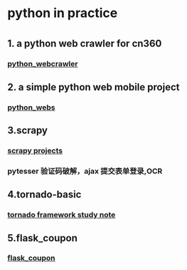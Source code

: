 <h1>python in practice <h1>



<h2>1. a  python web crawler  for cn360 </h2>
<h3><a href="https://github.com/robertzhai/python/tree/master/python_webcrawler">python_webcrawler</a></h3>

<h2>2. a simple python web mobile project </h2>
<h3><a href="https://github.com/robertzhai/python/tree/master/python_webs">python_webs</a></h3>

<h2>3.scrapy</h2>
<h3><a href="https://github.com/robertzhai/python/tree/master/scrapy">scrapy projects</a></h3>
<h3>pytesser 验证码破解，ajax 提交表单登录,OCR</h3>

<h2>4.tornado-basic</h2>
<h3><a href="https://github.com/robertzhai/python/tree/master/tornado-basic" >tornado framework study note</a></h3>

<h2>5.flask_coupon</h2>
<h3><a href="https://github.com/robertzhai/python/tree/master/flask_coupon" >flask_coupon</a></h3>
      
    

